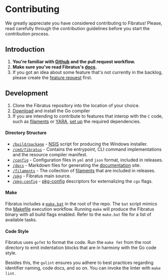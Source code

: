# Contributing

We greatly appreciate you have considered contributing to Fibratus! Please, read carefully through the contribution guidelines before you start the contribution process.

## Introduction

1. **You're familiar with [Github](https://github.com) and the pull request workflow.**
2. **Make sure you've read Fibratus's [docs](https://www.fibratus.io).**
3. If you got an idea about some feature that's not currently in the backlog, please create the [feature request](https://github.com/rabbitstack/fibratus/issues/new) first.

## Development

1. Clone the Fibratus repository into the location of your choice.
2. [Download](https://golang.org/dl/) and install the Go compiler
3. If you are intending to contribute to features that interop with the `C` code, such as [filaments](https://www.fibratus.io/#/filaments/introduction) or [YARA](https://www.fibratus.io/#/yara/introduction), [set up](https://www.fibratus.io/#/setup/installation?id=installing-dependencies) the required dependencies.

#### Directory Structure

- [`/build/package`](/build/package) - [NSIS](https://nsis.sourceforge.io/Main_Page) script for producing the Windows installer.
- [`/cmd/fibratus`](/cmd/fibratus) - Contains the entrypoint, CLI command implementations and the resource compiler manifest.
- [`/config`](/config) - Configuration files in `yml` and `json` format, included in releases.
- [`/docs`](/docs) - Markdown files for generating the [documentation](https://www.fibratus.io/) site.
- [`/filaments`](/filaments) - The collection of [filaments](https://www.fibratus.io/#/filaments/introduction) that are included in releases.
- [`/pkg`](/pkg) - Fibratus main source.
- [`/pkg-config`](/pkg-config) - [pkg-config](https://www.freedesktop.org/wiki/Software/pkg-config/) descriptors for externalizing the `cgo` flags.

#### Make

Fibratus includes a [`make.bat`](/make.bat) in the root of the repo. The `bat` script mimics the [Makefile](https://www.gnu.org/software/make/manual/html_node/Introduction.html) execution workflow.
Running `make` will produce the Fibratus binary with all build flags enabled. Refer to the `make.bat` file for a list of available tasks.

#### Code Style

Fibratus uses `gofmt` to format the code. Run the `make fmt` from the root directory to emit indentation blocks that are in harmony with the Go code style.

Besides this, the `golint` ensures you adhere to best practices regarding identifier naming, code docs, and so on. You can invoke the linter with `make lint`.
